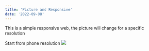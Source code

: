 ```yaml
---
title: 'Picture and Responsive'
date: '2022-09-08'
---
```


This is a simple responsive web, the picture will change for a specific resolution

Start from phone resolution
![](https://www.linkpicture.com/q/download-1_2.jpg)



